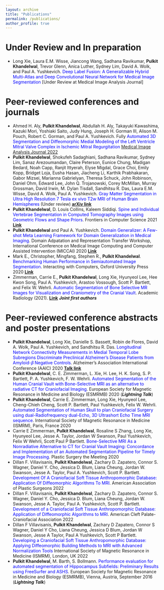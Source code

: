 ```yaml
---
layout: archive
title: "Publications"
permalink: /publications/
author_profile: true
---
```



**Under Review and In preparation**
======
* Long Xie, Laura E.M. Wisse, Jiancong Wang, Sadhana Ravikumar, **Pulkit Khandelwal**, Trevor Glenn, Anica
Luther, Sydney Lim, David A. Wolk, and Paul A. Yushkevich. <span style="color:blue">Deep Label Fusion: A Generalizable Hybrid
Multi-Atlas and Deep Convolutional Neural Network for Medical Image Segmentation</span> [Under Review at
Medical Image Analysis Journal]


**Peer-reviewed conferences and journals**
======
* Ahmed H. Aly, **Pulkit Khandelwal**, Abdullah H. Aly, Takayuki Kawashima, Kazuki Mori, Yoshiaki Saito,
Judy Hung, Joseph H. Gorman III, Alison M. Pouch, Robert C. Gorman, and Paul A. Yushkevich. Fully
<span style="color:blue">Automated 3D Segmentation and Diffeomorphic Medial Modeling of the Left Ventricle Mitral Valve Complex
in Ischemic Mitral Regurgitation</span> [Medical Image Analysis Journal 2022](https://www.sciencedirect.com/science/article/pii/S1361841522001608)
* **Pulkit Khandelwal**, Shokufeh Sadaghiani, Sadhana Ravikumar, Sydney Lim, Sanaz Arezoumandan, Claire Peterson, Eunice Chung, Madigan Bedard, Noah Capp, Ranjit Ittyerah, Elyse Migdal, Grace Choi, Emily Kopp, Bridget Loja, Eusha Hasan, Jiacheng Li, Karthik Prabhakaran, Gabor Mizsei, Marianna Gabrielyan, Theresa Schuck, John Robinson, Daniel Ohm, Edward Lee, John Q. Trojanowski, Corey McMillan, Murray Grossman, David Irwin, M. Dylan Tisdall, Sandhitsu R. Das, Laura E.M. Wisse, David A. Wolk, Paul A. Yushkevich. <span style="color:blue">Gray Matter Segmentation in Ultra High Resolution 7 Tesla ex vivo T2w MRI of Human Brain Hemispheres</span> (Under review) [**arXiv link**](https://arxiv.org/abs/2110.07711)
* **Pulkit Khandelwal**, D. Louis Collins, Kaleem Siddiqi. <span style="color:blue">Spine and Individual Vertebrae Segmentation in Computed Tomography Images using Geometric Flows and Shape Priors</span>. Frontiers in Computer Science 2021 [**Link**](https://www.frontiersin.org/articles/10.3389/fcomp.2021.592296/abstract)
* **Pulkit Khandelwal** and Paul A. Yushkevich. <span style="color:blue">Domain Generalizer: A Few-shot Meta Learning Framework
for Domain Generalization in Medical Imaging</span>. Domain Adpatation and Representation Transfer Workshop,
International Conference on Medical Image Computing and Computer Assisted Intervention (MICCAI) 2020 [**Link**](https://arxiv.org/abs/2008.07724)
* Mark E., Christopher, Mingfang, Stephen R., **Pulkit Khandelwal**. <span style="color:blue">Benchmarking Human Performance in
Semiautomated Image Segmentation</span>. Interacting with Computers, Oxford University Press 2020 [**Link**](https://academic.oup.com/iwc/advance-article-abstract/doi/10.1093/iwcomp/iwaa017/5890683)
* Zimmerman, Carrie E., **Pulkit Khandelwal**, Long Xie, Hyunyeol Lee, Hee Kwon Song, Paul A. Yushkevich, Arastoo Vossough, Scott P. Bartlett, and Felix W. Wehrli. <span style="color:blue">Automatic Segmentation of Bone Selective MR Images for Visualization and Craniometry of the Cranial Vault</span>. Academic Radiology (2021).
 [**Link**](https://www.sciencedirect.com/science/article/pii/S1076633221001306) ***Joint first authors***


**Peer-reviewed conference abstracts and poster presentations**
======
* **Pulkit Khandelwal**, Long Xie, Danielle S. Bassett, Robin de Flores, David A. Wolk, Paul A. Yushkevich, and
Sandhitsu R. Das. <span style="color:blue">Longitudinal Network Connectivity Measurements in Medial Temporal Lobe Subregions
Discriminate Preclinical Alzheimer’s Disease Patients from Amyloid-𝛽 Negative Controls</span>. Alzheimer’s Association
International Conference (AAIC) 2020 [**Talk link**](https://www.youtube.com/watch?v=ITVUuMJvQHY&feature=youtu.be)
* **Pulkit Khandelwal**, C. E. Zimmerman, L. Xie, H. Lee, H. K. Song, S. P. Bartlett, P. A. Yushkevich, F. W.
Wehrli. <span style="color:blue">Automated Segmentation of the Human Cranial Vault with Bone-Selective MRI as an alternative to
radiative CT for Craniofacial Imaging</span>. European Society for Magnetic Resonance in Medicine and Biology
(ESMRMB) 2020 (***Lightning Talk***)
* **Pulkit Khandelwal**, Carrie E. Zimmerman, Long Xie, Hyunyeol Lee, Cheng-Chieh Cheng, Scott P. Bartlett,
Paul Yushkevich, Felix W. Wehrli. <span style="color:blue">Automated Segmentation of Human Skull to plan Craniofacial Surgery
using dual-Radiofrequency dual-Echo, 3D Ultrashort Echo Time MRI sequence</span>. International Society of Magnetic
Resonance in Medicine (ISMRM), Paris, France 2020
* Carrie E Zimmerman, **Pulkit Khandelwal**, Rosaline S Zhang, Long Xie, Hyunyeol Lee, Jesse A. Taylor,
Jordan W Swanson, Paul Yushkevich, Felix W Wehrli, Scott Paul P Bartlett. <span style="color:blue">Bone-Selective MRI As a
Nonradiative Alternative to CT for Cranial Vault Imaging: Concordance and Implementation of an Automated
Segmentation Pipeline for Timely Image Processing</span>. Plastic Surgery the Meeting 2020
* Dillan F. Villavisanis, **Pulkit Khandelwal**, Zachary D. Zapatero, Connor S. Wagner, Daniel Y. Cho, Jessica D. Blum, Liana Cheung, Jordan W. Swanson, Jesse A. Taylor, Paul A. Yushkevich, Scott P. Bartlett. <span style="color:blue">Development Of A Craniofacial Soft Tissue Anthropomorphic Database: Application Of Diffeomorphic Algorithms To MRI</span>. American Association of Plastic Surgeons 2022
* Dillan F. Villavisanis, **Pulkit Khandelwal**, Zachary D. Zapatero, Connor S. Wagner, Daniel Y. Cho, Jessica D. Blum, Liana Cheung, Jordan W. Swanson, Jesse A. Taylor, Paul A. Yushkevich, Scott P. Bartlett. <span style="color:blue">Development of a Craniofacial Soft Tissue Anthropomorphic Database: Application of Diffeomorphic Algorithms to MRI</span>. American Cleft Palate-Craniofacial Association 2022
* Dillan F Villavisanis, **Pulkit Khandelwal**, Zachary D Zapatero, Connor S Wagner, Daniel Y Cho, Liana Cheung, Jessica D Blum, Jordan W Swanson, Jesse A Taylor, Paul A Yushkevich, Scott P Bartlett. <span style="color:blue">Developing a Craniofacial Soft Tissue Anthropomorphic Database: Applying Diffeomorphic Building Methods to MRI with Advanced Normalization Tools</span> International Society of Magnetic Resonance in Medicine (ISMRM), London, UK 2022
* **Pulkit Khandelwal**, M. Barth, S. Bollmann. <span style="color:blue">Performance evaluation for automated segmentation of Hippocampus
Subfields: Preliminary Results using FreeSurfer and ASHS</span>. European Society for Magnetic Resonance in
Medicine and Biology (ESMRMB), Vienna, Austria, September 2016 (***Lightning Talk***)


